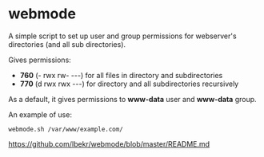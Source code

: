 # webmode
A simple script to set up user and group permissions for webserver's directories (and all sub directories).

Gives permissions:
 * **760** (- rwx rw- ---) for all files in directory and subdirectories
 * **770** (d rwx rwx ---) for directory and all subdirectories recursively

As a default, it gives permissions to **www-data** user and **www-data** group.

An example of use:
~~~~
webmode.sh /var/www/example.com/
~~~~

https://github.com/Ibekr/webmode/blob/master/README.md
